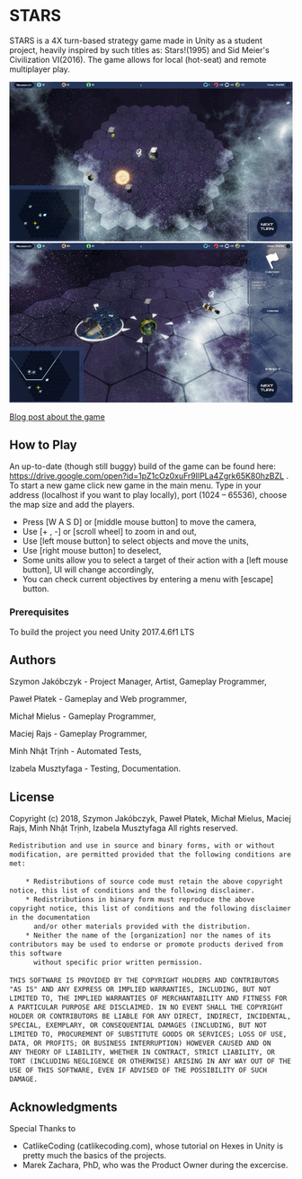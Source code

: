 # STARS

STARS is a 4X turn-based strategy game made in Unity as a student project,
heavily inspired by such titles as: Stars!(1995) and Sid Meier's Civilization VI(2016).
The game allows for local (hot-seat) and remote multiplayer play.

![Screenshot 1](img1.png?raw=true "Screenshot 1")
![Screenshot 2](img2.png?raw=true "Screenshot 2")

[Blog post about the game](https://sjakobczyk.com/2018/07/12/stars/)

## How to Play

An up-to-date (though still buggy) build of the game can be found here: https://drive.google.com/open?id=1pZ1cOz0xuFr9IlPLa4Zgrk65K80hzBZL .
To start a new game click new game in the main menu. Type in your address (localhost if you want to play locally), port (1024 – 65536), choose the map size and add the players.

* Press [W A S D] or [middle mouse button] to move the camera,
* Use [+ , -] or [scroll wheel] to zoom in and out,
* Use [left mouse button] to select objects and move the units,
* Use [right mouse button] to deselect,
* Some units allow you to select a target of their action with a [left mouse button], UI will change accordingly,
* You can check current objectives by entering a menu with [escape] button.

### Prerequisites

To build the project you need Unity 2017.4.6f1 LTS

## Authors

Szymon Jakóbczyk - Project Manager, Artist, Gameplay Programmer,

Paweł Płatek - Gameplay and Web programmer,

Michał Mielus - Gameplay Programmer,

Maciej Rajs - Gameplay Programmer,

Minh Nhật Trịnh - Automated Tests,

Izabela Musztyfaga - Testing, Documentation.

## License

Copyright (c) 2018, Szymon Jakóbczyk, Paweł Płatek, Michał Mielus, Maciej Rajs, Minh Nhật Trịnh, Izabela Musztyfaga
    All rights reserved.

    Redistribution and use in source and binary forms, with or without modification, are permitted provided that the following conditions are met:

        * Redistributions of source code must retain the above copyright notice, this list of conditions and the following disclaimer.
        * Redistributions in binary form must reproduce the above copyright notice, this list of conditions and the following disclaimer in the documentation 
          and/or other materials provided with the distribution.
        * Neither the name of the [organization] nor the names of its contributors may be used to endorse or promote products derived from this software 
          without specific prior written permission.

    THIS SOFTWARE IS PROVIDED BY THE COPYRIGHT HOLDERS AND CONTRIBUTORS "AS IS" AND ANY EXPRESS OR IMPLIED WARRANTIES, INCLUDING, BUT NOT 
    LIMITED TO, THE IMPLIED WARRANTIES OF MERCHANTABILITY AND FITNESS FOR A PARTICULAR PURPOSE ARE DISCLAIMED. IN NO EVENT SHALL THE COPYRIGHT 
    HOLDER OR CONTRIBUTORS BE LIABLE FOR ANY DIRECT, INDIRECT, INCIDENTAL, SPECIAL, EXEMPLARY, OR CONSEQUENTIAL DAMAGES (INCLUDING, BUT NOT 
    LIMITED TO, PROCUREMENT OF SUBSTITUTE GOODS OR SERVICES; LOSS OF USE, DATA, OR PROFITS; OR BUSINESS INTERRUPTION) HOWEVER CAUSED AND ON 
    ANY THEORY OF LIABILITY, WHETHER IN CONTRACT, STRICT LIABILITY, OR TORT (INCLUDING NEGLIGENCE OR OTHERWISE) ARISING IN ANY WAY OUT OF THE 
    USE OF THIS SOFTWARE, EVEN IF ADVISED OF THE POSSIBILITY OF SUCH DAMAGE.

## Acknowledgments

Special Thanks to 
* CatlikeCoding (catlikecoding.com), whose tutorial on Hexes in Unity is pretty much the basics of the projects.
* Marek Zachara, PhD, who was the Product Owner during the excercise.
